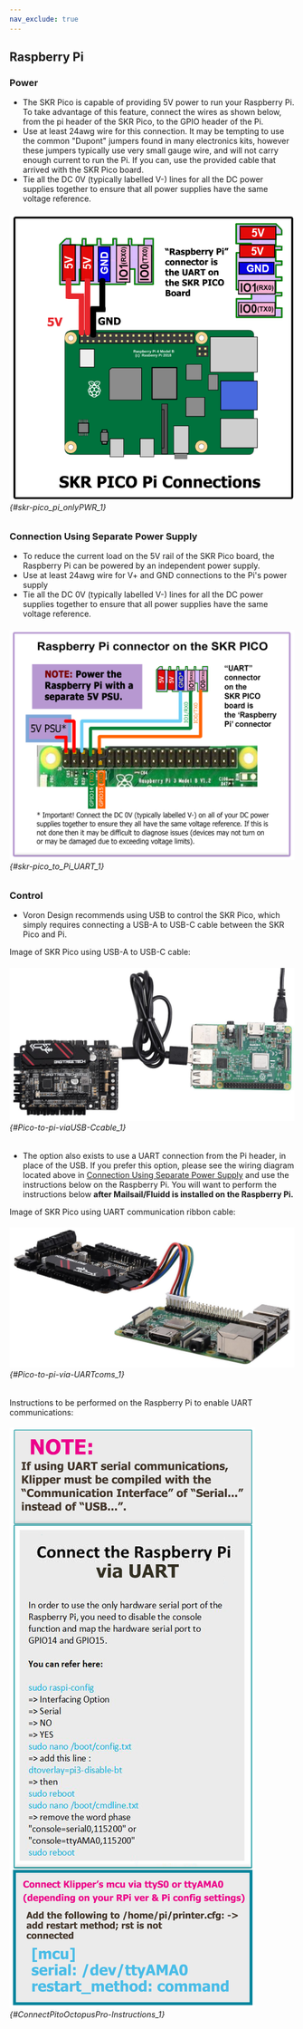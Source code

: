 ```yaml
---
nav_exclude: true
---
```

## Raspberry Pi

### Power
* The SKR Pico is capable of providing 5V power to run your Raspberry Pi.  To take advantage of this feature, connect the wires as shown below, from the pi header of the SKR Pico, to the GPIO header of the Pi.
* Use at least 24awg wire for this connection.  It may be tempting to use the common "Dupont" jumpers found in many electronics kits, however these jumpers typically use very small gauge wire, and will not carry enough current to run the Pi.  If you can, use the provided cable that arrived with the SKR Pico board.
* Tie all the DC 0V (typically labelled V-) lines for all the DC power supplies together to ensure that all power supplies have the same voltage reference.

###### ![](./images/skr-pico_pi_onlyPWR.png) {#skr-pico_pi_onlyPWR_1}

### Connection Using Separate Power Supply
* To reduce the current load on the 5V rail of the SKR Pico board, the Raspberry Pi can be powered by an independent power supply.
* Use at least 24awg wire for V+ and GND connections to the Pi's power supply
* Tie all the DC 0V (typically labelled V-) lines for all the DC power supplies together to ensure that all power supplies have the same voltage reference.

###### ![](./images/skr-pico_to_Pi_UART.png) {#skr-pico_to_Pi_UART_1}

### Control

* Voron Design recommends using USB to control the SKR Pico, which simply requires connecting a USB-A to USB-C cable between the SKR Pico and Pi.

Image of SKR Pico using USB-A to USB-C cable:
###### ![](./images/Pico-to-pi-viaUSB-Ccable.jpg) {#Pico-to-pi-viaUSB-Ccable_1}

* The option also exists to use a UART connection from the Pi header, in place of the USB.  If you prefer this option, please see the wiring diagram located above in [Connection Using Separate Power Supply](#connection-using-separate-power-supply) and use the instructions below on the Raspberry Pi.  You will want to perform the instructions below **after Mailsail/Fluidd is installed on the Raspberry Pi.**

Image of SKR Pico using UART communication ribbon cable:
###### ![](./images/Pico-to-pi-via-UARTcoms.jpg) {#Pico-to-pi-via-UARTcoms_1}

Instructions to be performed on the Raspberry Pi to enable UART communications:
###### ![](./images/ConnectPitoMCU-Instructions.png) {#ConnectPitoOctopusPro-Instructions_1}
